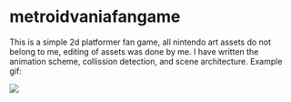 # metroidvaniafangame

This is a simple 2d platformer fan game, all nintendo art assets do not belong to me, editing of assets was done by me. 
I have written the animation scheme, collission detection, and scene architecture.
Example gif:


![](readmesamus_ex.gif)